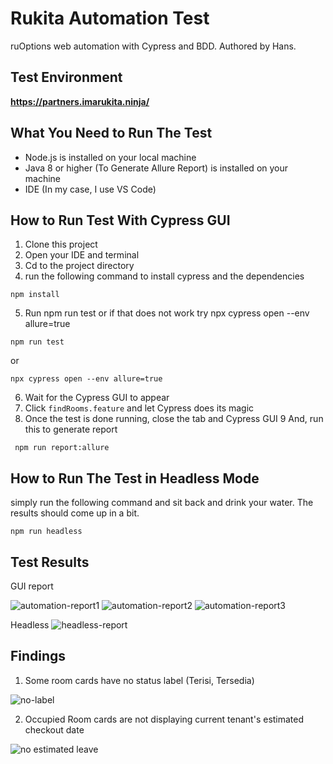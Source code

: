 # Rukita Automation Test
ruOptions web automation with Cypress and BDD. Authored by Hans.

## Test Environment
**https://partners.imarukita.ninja/**

## What You Need to Run The Test

*  Node.js is installed on your local machine
* Java 8 or higher (To Generate Allure Report) is installed on your machine
* IDE (In my case, I use VS Code)


## How to Run Test With Cypress GUI

1. Clone this project
2. Open your IDE and terminal
3. Cd to the project directory
4. run the following command to install cypress and the dependencies
```
npm install
```
5. Run npm run test or if that does not work try npx cypress open --env allure=true
```
npm run test
```
or

```
npx cypress open --env allure=true
```
6. Wait for the Cypress GUI to appear
7. Click `findRooms.feature` and let Cypress does its magic
8. Once the test is done running, close the tab and Cypress GUI
9 And, run this to generate report

```
 npm run report:allure
```

## How to Run The Test in Headless Mode
simply run the following command and sit back and drink your water. The results should come up in a bit.

```
npm run headless
```
## Test Results

GUI report

![automation-report1](https://user-images.githubusercontent.com/77434534/180611154-6cf785de-5b8e-4e64-937a-935c9a58b2ce.png)
![automation-report2](https://user-images.githubusercontent.com/77434534/180611165-9d043301-b767-47b4-8260-7570bc21e789.png)
![automation-report3](https://user-images.githubusercontent.com/77434534/180611171-811f8b6d-a17b-4800-82e5-420398517787.png)

Headless
![headless-report](https://user-images.githubusercontent.com/77434534/180612079-8900a36f-778a-4e52-858b-c8d467ea2540.png)


## Findings
1. Some room cards have no status label (Terisi, Tersedia)

![no-label](https://user-images.githubusercontent.com/77434534/180612571-d785eaae-11fe-4a81-b5a3-6b1fd4d472f9.png)

2. Occupied Room cards are not displaying current tenant's estimated checkout date

![no estimated leave](https://user-images.githubusercontent.com/77434534/180612714-ced5a59b-41f8-4115-931a-af6dd8aee639.png)
